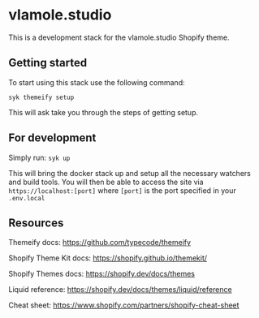 # vlamole.studio

This is a development stack for the vlamole.studio Shopify theme.

## Getting started

To start using this stack use the following command:

`syk themeify setup`

This will ask take you through the steps of getting setup.

## For development

Simply run: `syk up`

This will bring the docker stack up and setup all the necessary watchers and build tools. You will then be able to access the
site via `https://localhost:[port]` where `[port]` is the port specified in your `.env.local`

## Resources

Themeify docs: https://github.com/typecode/themeify

Shopify Theme Kit docs: https://shopify.github.io/themekit/

Shopify Themes docs: https://shopify.dev/docs/themes

Liquid reference: https://shopify.dev/docs/themes/liquid/reference

Cheat sheet: https://www.shopify.com/partners/shopify-cheat-sheet
